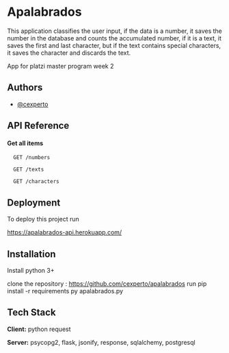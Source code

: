 
# Apalabrados

This application classifies the user input, if the data is a number, it saves the number in the database and counts the accumulated number, if it is a text, it saves the first and last character, but if the text contains special characters, it saves the character and discards the text.

App for platzi master program week 2 
## Authors

- [@cexperto](https://github.com/cexperto/apalabrados)


  
## API Reference


#### Get all items


```http
  GET /numbers
```

```http
  GET /texts
```

```http
  GET /characters
```



  
## Deployment

To deploy this project run

https://apalabrados-api.herokuapp.com/




  
## Installation 

Install python 3+

clone the repository : https://github.com/cexperto/apalabrados
 run 
    pip install -r requirements
    py apalabrados.py
    
## Tech Stack

**Client:** python request

**Server:** psycopg2, flask, jsonify, response, sqlalchemy, postgresql

  
